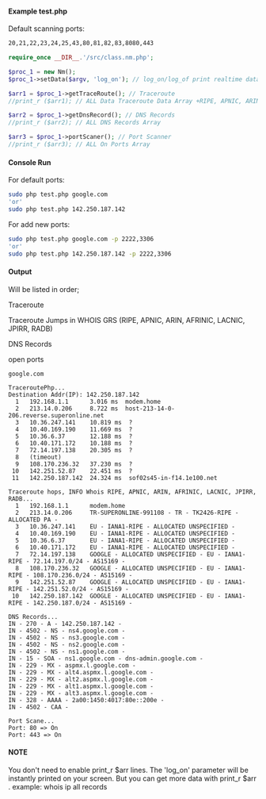 #### Example test.php

Default scanning ports: 
```bash
20,21,22,23,24,25,43,80,81,82,83,8080,443
```

```php
require_once __DIR__.'/src/class.nm.php';

$proc_1 = new Nm();
$proc_1->setData($argv, 'log_on'); // log_on/log_of print realtime data

$arr1 = $proc_1->getTraceRoute(); // Traceroute
//print_r ($arr1); // ALL Data Traceroute Data Array +RIPE, APNIC, ARIN, AFRINIC, LACNIC, JPIRR, RADB

$arr2 = $proc_1->getDnsRecord(); // DNS Records
//print_r ($arr2); // ALL DNS Records Array

$arr3 = $proc_1->portScaner(); // Port Scanner
//print_r ($arr3); // ALL On Ports Array
```

#### Console Run

For default ports:
```bash
sudo php test.php google.com
'or'
sudo php test.php 142.250.187.142
```

For add new ports:

```bash
sudo php test.php google.com -p 2222,3306 
'or'
sudo php test.php 142.250.187.142 -p 2222,3306
```


#### Output
Will be listed in order;

Traceroute

Traceroute Jumps in WHOIS GRS (RIPE, APNIC, ARIN, AFRINIC, LACNIC, JPIRR, RADB)

DNS Records

open ports
```
google.com

TraceroutePhp...
Destination Addr(IP): 142.250.187.142
  1   192.168.1.1      3.016 ms  modem.home
  2   213.14.0.206     8.722 ms  host-213-14-0-206.reverse.superonline.net
  3   10.36.247.141    10.819 ms  ?
  4   10.40.169.190    11.669 ms  ?
  5   10.36.6.37       12.188 ms  ?
  6   10.40.171.172    10.188 ms  ?
  7   72.14.197.138    20.305 ms  ?
  8   (timeout)
  9   108.170.236.32   37.230 ms  ?
 10   142.251.52.87    22.451 ms  ?
 11   142.250.187.142  24.324 ms  sof02s45-in-f14.1e100.net

Traceroute hops, INFO Whois RIPE, APNIC, ARIN, AFRINIC, LACNIC, JPIRR, RADB...
  1   192.168.1.1      modem.home
  2   213.14.0.206     TR-SUPERONLINE-991108 - TR - TK2426-RIPE - ALLOCATED PA - 
  3   10.36.247.141    EU - IANA1-RIPE - ALLOCATED UNSPECIFIED - 
  4   10.40.169.190    EU - IANA1-RIPE - ALLOCATED UNSPECIFIED - 
  5   10.36.6.37       EU - IANA1-RIPE - ALLOCATED UNSPECIFIED - 
  6   10.40.171.172    EU - IANA1-RIPE - ALLOCATED UNSPECIFIED - 
  7   72.14.197.138    GOOGLE - ALLOCATED UNSPECIFIED - EU - IANA1-RIPE - 72.14.197.0/24 - AS15169 - 
  8   108.170.236.32   GOOGLE - ALLOCATED UNSPECIFIED - EU - IANA1-RIPE - 108.170.236.0/24 - AS15169 - 
  9   142.251.52.87    GOOGLE - ALLOCATED UNSPECIFIED - EU - IANA1-RIPE - 142.251.52.0/24 - AS15169 - 
 10   142.250.187.142  GOOGLE - ALLOCATED UNSPECIFIED - EU - IANA1-RIPE - 142.250.187.0/24 - AS15169 - 

DNS Records...
IN - 270 - A - 142.250.187.142 - 
IN - 4502 - NS - ns4.google.com - 
IN - 4502 - NS - ns3.google.com - 
IN - 4502 - NS - ns2.google.com - 
IN - 4502 - NS - ns1.google.com - 
IN - 15 - SOA - ns1.google.com - dns-admin.google.com - 
IN - 229 - MX - aspmx.l.google.com - 
IN - 229 - MX - alt4.aspmx.l.google.com - 
IN - 229 - MX - alt2.aspmx.l.google.com - 
IN - 229 - MX - alt1.aspmx.l.google.com - 
IN - 229 - MX - alt3.aspmx.l.google.com - 
IN - 328 - AAAA - 2a00:1450:4017:80e::200e - 
IN - 4502 - CAA - 

Port Scane...
Port: 80 => On
Port: 443 => On
```

#### NOTE
You don't need to enable print_r $arr lines. The 'log_on' parameter will be instantly printed on your screen.
But you can get more data with print_r $arr . example: whois ip all records
